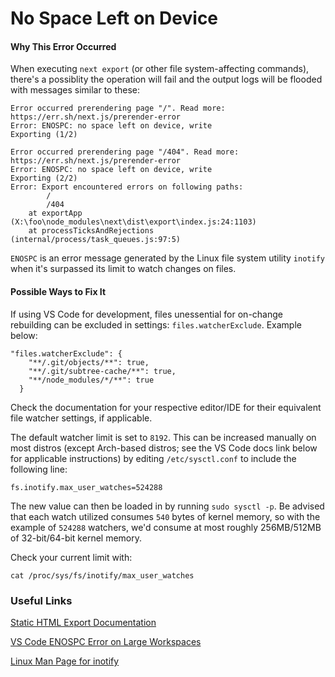 # No Space Left on Device

#### Why This Error Occurred

When executing `next export` (or other file system-affecting commands), there's a possiblity the operation will fail and the output logs will be flooded with messages similar to these:

```
Error occurred prerendering page "/". Read more: https://err.sh/next.js/prerender-error
Error: ENOSPC: no space left on device, write
Exporting (1/2)

Error occurred prerendering page "/404". Read more: https://err.sh/next.js/prerender-error
Error: ENOSPC: no space left on device, write
Exporting (2/2)
Error: Export encountered errors on following paths:
        /
        /404
    at exportApp (X:\foo\node_modules\next\dist\export\index.js:24:1103)
    at processTicksAndRejections (internal/process/task_queues.js:97:5)
```

`ENOSPC` is an error message generated by the Linux file system utility `inotify` when it's surpassed its limit to watch changes on files.

#### Possible Ways to Fix It

If using VS Code for development, files unessential for on-change rebuilding can be excluded in settings: `files.watcherExclude`. Example below:

```
"files.watcherExclude": {
    "**/.git/objects/**": true,
    "**/.git/subtree-cache/**": true,
    "**/node_modules/*/**": true
  }
```

Check the documentation for your respective editor/IDE for their equivalent file watcher settings, if applicable.

The default watcher limit is set to `8192`. This can be increased manually on most distros (except Arch-based distros; see the VS Code docs link below for applicable instructions) by editing `/etc/sysctl.conf` to include the following line:

```
fs.inotify.max_user_watches=524288
```

The new value can then be loaded in by running `sudo sysctl -p`. Be advised that each watch utilized consumes `540` bytes of kernel memory, so with the example of `524288` watchers, we'd consume at most roughly 256MB/512MB of 32-bit/64-bit kernel memory.

Check your current limit with:

```
cat /proc/sys/fs/inotify/max_user_watches
```

### Useful Links

[Static HTML Export Documentation](https://nextjs.org/docs/advanced-features/static-html-export)

[VS Code ENOSPC Error on Large Workspaces ](https://code.visualstudio.com/docs/setup/linux#_visual-studio-code-is-unable-to-watch-for-file-changes-in-this-large-workspace-error-enospc)

[Linux Man Page for inotify](https://linux.die.net/man/7/inotify)

